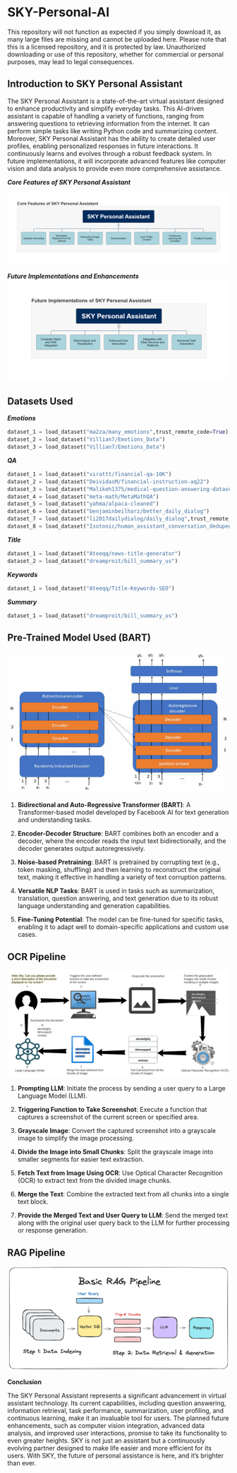 # SKY-Personal-AI

This repository will not function as expected if you simply download it, as many large files are missing and cannot be uploaded here. Please note that this is a licensed repository, and it is protected by law. Unauthorized downloading or use of this repository, whether for commercial or personal purposes, may lead to legal consequences.

## Introduction to SKY Personal Assistant

The SKY Personal Assistant is a state-of-the-art virtual assistant designed to enhance productivity and simplify everyday tasks. This AI-driven assistant is capable of handling a variety of functions, ranging from answering questions to retrieving information from the internet. It can perform simple tasks like writing Python code and summarizing content. Moreover, SKY Personal Assistant has the ability to create detailed user profiles, enabling personalized responses in future interactions. It continuously learns and evolves through a robust feedback system. In future implementations, it will incorporate advanced features like computer vision and data analysis to provide even more comprehensive assistance.

***Core Features of SKY Personal Assistant***

![png](https://github.com/akshayparate123/SKY-Personal-AI/blob/main/Images/Features_1.png)

***Future Implementations and Enhancements***
![png](https://github.com/akshayparate123/SKY-Personal-AI/blob/main/Images/FutureImplementations.png)

## Datasets Used

***Emotions***

```python
dataset_1 = load_dataset("ma2za/many_emotions",trust_remote_code=True)
dataset_2 = load_dataset("Villian7/Emotions_Data")
dataset_3 = load_dataset("Villian7/Emotions_Data")
```

***QA***
```python
dataset_1 = load_dataset("virattt/financial-qa-10K")
dataset_2 = load_dataset("DeividasM/financial-instruction-aq22")
dataset_3 = load_dataset("Malikeh1375/medical-question-answering-datasets", "all-processed")
dataset_4 = load_dataset("meta-math/MetaMathQA")
dataset_5 = load_dataset("yahma/alpaca-cleaned")
dataset_6 = load_dataset("benjaminbeilharz/better_daily_dialog")
dataset_7 = load_dataset("li2017dailydialog/daily_dialog",trust_remote_code=True)
dataset_8 = load_dataset("Isotonic/human_assistant_conversation_deduped")
```

***Title***
```python
dataset_1 = load_dataset("Ateeqq/news-title-generator")
dataset_2 = load_dataset("dreamproit/bill_summary_us")
```

***Keywords***
```python
dataset_1 = load_dataset("Ateeqq/Title-Keywords-SEO")
```


***Summary***
```python
dataset_1 = load_dataset("dreamproit/bill_summary_us")
```

## Pre-Trained Model Used (BART)
![png](https://github.com/akshayparate123/SKY-Personal-AI/blob/main/Images/BART_arch.png)

1. **Bidirectional and Auto-Regressive Transformer (BART)**: A Transformer-based model developed by Facebook AI for text generation and understanding tasks.
  
2. **Encoder-Decoder Structure**: BART combines both an encoder and a decoder, where the encoder reads the input text bidirectionally, and the decoder generates output autoregressively.

3. **Noise-based Pretraining**: BART is pretrained by corrupting text (e.g., token masking, shuffling) and then learning to reconstruct the original text, making it effective in handling a variety of text corruption patterns.

4. **Versatile NLP Tasks**: BART is used in tasks such as summarization, translation, question answering, and text generation due to its robust language understanding and generation capabilities.

5. **Fine-Tuning Potential**: The model can be fine-tuned for specific tasks, enabling it to adapt well to domain-specific applications and custom use cases.


## OCR Pipeline

![png](https://github.com/akshayparate123/SKY-Personal-AI/blob/main/Images/OCR.png)

1. **Prompting LLM**: Initiate the process by sending a user query to a Large Language Model (LLM).

2. **Triggering Function to Take Screenshot**: Execute a function that captures a screenshot of the current screen or specified area.

3. **Grayscale Image**: Convert the captured screenshot into a grayscale image to simplify the image processing.

4. **Divide the Image into Small Chunks**: Split the grayscale image into smaller segments for easier text extraction.

5. **Fetch Text from Image Using OCR**: Use Optical Character Recognition (OCR) to extract text from the divided image chunks.

6. **Merge the Text**: Combine the extracted text from all chunks into a single text block.

7. **Provide the Merged Text and User Query to LLM**: Send the merged text along with the original user query back to the LLM for further processing or response generation.


## RAG Pipeline

![png](https://github.com/akshayparate123/SKY-Personal-AI/blob/main/Images/rag.png)

**Conclusion**

The SKY Personal Assistant represents a significant advancement in virtual assistant technology. Its current capabilities, including question answering, information retrieval, task performance, summarization, user profiling, and continuous learning, make it an invaluable tool for users. The planned future enhancements, such as computer vision integration, advanced data analysis, and improved user interactions, promise to take its functionality to even greater heights. SKY is not just an assistant but a continuously evolving partner designed to make life easier and more efficient for its users. With SKY, the future of personal assistance is here, and it’s brighter than ever.




